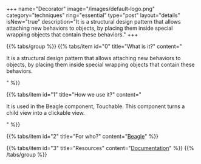 +++
name="Decorator"
image="/images/default-logo.png"
category="techniques"
ring="essential"
type="post"
layout="details"
isNew="true"
description="It is a structural design pattern that allows attaching new behaviors to objects, by placing them inside special wrapping objects that contain these behaviors."
+++

{{% tabs/group %}}
  {{% tabs/item id="0" title="What is it?" content="<p>It is a structural design pattern that allows attaching new behaviors to objects, by placing them inside special wrapping objects that contain these behaviors.</p>" %}}
  
  {{% tabs/item id="1" title="How we use it?" content="<p>It is used in the Beagle component, Touchable. This component turns a child view into a clickable view.</p>" %}}
  
  {{% tabs/item id="2" title="For who?" content="<a href='https://usebeagle.io/' target='_blank'>Beagle</a>" %}}

  {{% tabs/item id="3" title="Resources" content="<a href='https://refactoring.guru/design-patterns/decorator' target='_blank'>Documentation</a>" %}}
{{% /tabs/group %}}